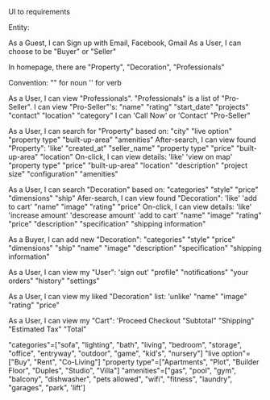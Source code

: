 UI to requirements

Entity:

As a Guest, I can Sign up with Email, Facebook, Gmail
As a User, I can choose to be "Buyer" or "Seller"

In homepage, there are "Property", "Decoration", "Professionals"

Convention:
  "" for noun
  '' for verb



As a User, I can view "Professionals".
"Professionals" is a list of "Pro-Seller".
I can view "Pro-Seller"'s:
  "name"
  "rating"
  "start_date"
  "projects"
  "contact"
  "location"
  "category" 
I can 'Call Now' or 'Contact' "Pro-Seller"

As a User, I can search for "Property" based on:
  "city"
  "live option"
  "property type"
  "built-up-area"
  "amenities"
  After-search, I can view found "Property":
    'like'
    "created_at"
    "seller_name"
    "property type"
    "price"
    "built-up-area"
    "location"
    On-click, I can view details:
      'like'
      'view on map'
      "property type"
      "price"
      "built-up-area"
      "location"
      "description"
      "project size"
      "configuration"
      "amenities"

As a User, I can search "Decoration" based on:
  "categories"
  "style"
  "price"
  "dimensions"
  "ship"
  Afer-search, I can view found "Decoration":
    'like'
    'add to cart'
    "name"
    "image"
    "rating"
    "price"
    On-click, I can view details:
      'like'
      'increase amount'
      'descrease amount'
      'add to cart' 
      "name"
      "image"
      "rating"
      "price"
      "description"
      "specification"
      "shipping information"

As a Buyer, I can add new "Decoration":
  "categories"
  "style"
  "price"
  "dimensions"
  "ship"
  "name"
  "image"
  "description"
  "specification"
  "shipping information"



As a User, I can view my "User":
  'sign out'
  "profile"
  "notifications"
  "your orders"
  "history"
  "settings"

As a User, I can view my liked "Decoration" list:
  'unlike'
  "name"
  "image"
  "rating"
  "price"

As a User, I can view my "Cart":
  'Proceed Checkout
  "Subtotal"
  "Shipping"
  "Estimated Tax"
  "Total"



"categories"=["sofa", "lighting", "bath", "living", "bedroom", "storage", "office", "entryway", "outdoor", "game", "kid's", "nursery"]
"live option"=["Buy", "Rent", "Co-Living"]
"property type"=["Apartments", "Plot", "Builder Floor", "Duples", "Studio", "Villa"]
"amenities"=["gas", "pool", "gym", "balcony", "dishwasher", "pets allowed", "wifi", "fitness", "laundry", "garages", "park", 'lift']